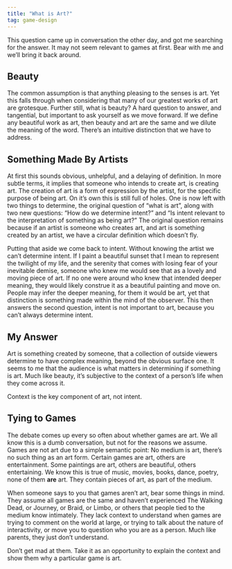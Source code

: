 ```yaml
---
title: "What is Art?"
tag: game-design
---
```

This question came up in conversation the other day, and got me searching for the answer. It may not seem relevant to games at first. Bear with me and we’ll bring it back around.

## Beauty

The common assumption is that anything pleasing to the senses is art. Yet this falls through when considering that many of our greatest works of art are grotesque. Further still, what is beauty? A hard question to answer, and tangential, but important to ask yourself as we move forward. If we define any beautiful work as art, then beauty and art are the same and we dilute the meaning of the word. There’s an intuitive distinction that we have to address.

## Something Made By Artists

At first this sounds obvious, unhelpful, and a delaying of definition. In more subtle terms, it implies that someone who intends to create art, is creating art. The creation of art is a form of expression by the artist, for the specific purpose of being art. On it’s own this is still full of holes. One is now left with two things to determine, the original question of “what is art”, along with two new questions: “How do we determine intent?” and “Is intent relevant to the interpretation of something as being art?” The original question remains because if an artist is someone who creates art, and art is something created by an artist, we have a circular definition which doesn’t fly.

Putting that aside we come back to intent. Without knowing the artist we can’t determine intent. If I paint a beautiful sunset that I mean to represent the twilight of my life, and the serenity that comes with losing fear of your inevitable demise, someone who knew me would see that as a lovely and moving piece of art. If no one were around who knew that intended deeper meaning, they would likely construe it as a beautiful painting and move on. People may infer the deeper meaning, for them it would be art, yet that distinction is something made within the mind of the observer. This then answers the second question, intent is not important to art, because you can’t always determine intent.

## My Answer

Art is something created by someone, that a collection of outside viewers determine to have complex meaning, beyond the obvious surface one. It seems to me that the audience is what matters in determining if something is art. Much like beauty, it’s subjective to the context of a person’s life when they come across it.

Context is the key component of art, not intent.

## Tying to Games

The debate comes up every so often about whether games are art. We all know this is a dumb conversation, but not for the reasons we assume. Games are not art due to a simple semantic point: No medium is art, there’s no such thing as an art form. Certain games are art, others are entertainment. Some paintings are art, others are beautiful, others entertaining. We know this is true of music, movies, books, dance, poetry, none of them **are** art. They contain pieces of art, as part of the medium.

When someone says to you that games aren’t art, bear some things in mind. They assume all games are the same and haven’t experienced The Walking Dead, or Journey, or Braid, or Limbo, or others that people tied to the medium know intimately. They lack context to understand when games are trying to comment on the world at large, or trying to talk about the nature of interactivity, or move you to question who you are as a person. Much like parents, they just don’t understand.

Don’t get mad at them. Take it as an opportunity to explain the context and show them why a particular game is art.